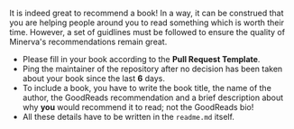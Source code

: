 It is indeed great to recommend a book! In a way, it can be construed that you are helping people around you to read something which is 
worth their time. However, a set of guidlines must be followed to ensure the quality of Minerva's recommendations remain great.

- Please fill in your book according to the **Pull Request Template**.
- Ping the maintainer of the repository after no decision has been taken about your book since the last **6** days.
- To include a book, you have to write the book title, the name of the author, the GoodReads recommendation and a brief description about why **you** would recommend it to read; not the GoodReads bio!
- All these details have to be written in the `readme.md` itself.
